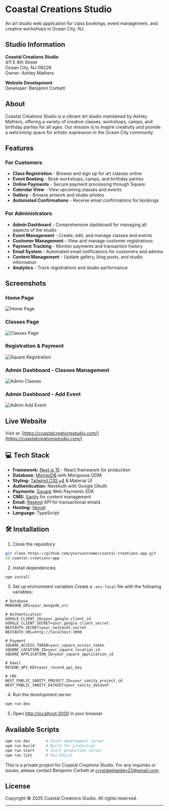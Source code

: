 # Coastal Creations Studio

An art studio web application for class bookings, event management, and creative workshops in Ocean City, NJ.

## Studio Information

**Coastal Creations Studio**  
411 E 8th Street  
Ocean City, NJ 08226  
Owner: Ashley Mathers  

**Website Development**  
Developer: Benjamin Corbett  


## About

Coastal Creations Studio is a vibrant art studio maintained by Ashley Mathers, offering a variety of creative classes, workshops, camps, and birthday parties for all ages. Our mission is to inspire creativity and provide a welcoming space for artistic expression in the Ocean City community.

## Features

### For Customers
- **Class Registration** - Browse and sign up for art classes online
- **Event Booking** - Book workshops, camps, and birthday parties
- **Online Payments** - Secure payment processing through Square
- **Calendar View** - View upcoming classes and events
- **Gallery** - Browse artwork and studio photos
- **Automated Confirmations** - Receive email confirmations for bookings

### For Administrators
- **Admin Dashboard** - Comprehensive dashboard for managing all aspects of the studio
- **Event Management** - Create, edit, and manage classes and events
- **Customer Management** - View and manage customer registrations
- **Payment Tracking** - Monitor payments and transaction history
- **Email System** - Automated email notifications for customers and admins
- **Content Management** - Update gallery, blog posts, and studio information
- **Analytics** - Track registrations and studio performance

## Screenshots

### Home Page
![Home Page](public/assets/readme.images/home.png)

### Classes Page
![Classes Page](public/assets/readme.images/classes.png)

### Registration & Payment
![Square Registration](public/assets/readme.images/square.register.png)

### Admin Dashboard - Classes Management
![Admin Classes](public/assets/readme.images/admin.classes.png)

### Admin Dashboard - Add Event
![Admin Add Event](public/assets/readme.images/admin.addevent.png)

## Live Website

Visit at: [https://coastalcreationsstudio.com/](https://coastalcreationsstudio.com/)

## 💻 Tech Stack

- **Framework:** [Next.js 15](https://nextjs.org/) - React framework for production
- **Database:** [MongoDB](https://www.mongodb.com/) with Mongoose ODM
- **Styling:** [Tailwind CSS v4](https://tailwindcss.com/) & Material UI
- **Authentication:** NextAuth with Google OAuth
- **Payments:** [Square](https://squareup.com/) Web Payments SDK
- **CMS:** [Sanity](https://www.sanity.io/) for content management
- **Email:** [Resend](https://resend.com/) API for transactional emails
- **Hosting:** [Vercel](https://vercel.com/)
- **Language:** TypeScript

## 🛠️ Installation

1. Clone the repository
```bash
git clone https://github.com/yourusername/coastal-creations-app.git
cd coastal-creations-app
```

2. Install dependencies
```bash
npm install
```

3. Set up environment variables
Create a `.env.local` file with the following variables:
```env
# Database
MONGODB_URI=your_mongodb_uri

# Authentication
GOOGLE_CLIENT_ID=your_google_client_id
GOOGLE_CLIENT_SECRET=your_google_client_secret
NEXTAUTH_SECRET=your_nextauth_secret
NEXTAUTH_URL=http://localhost:3000

# Payment
SQUARE_ACCESS_TOKEN=your_square_access_token
SQUARE_LOCATION_ID=your_square_location_id
SQUARE_APPLICATION_ID=your_square_application_id

# Email
RESEND_API_KEY=your_resend_api_key

# CMS
NEXT_PUBLIC_SANITY_PROJECT_ID=your_sanity_project_id
NEXT_PUBLIC_SANITY_DATASET=your_sanity_dataset
```

4. Run the development server
```bash
npm run dev
```

5. Open [http://localhost:3000](http://localhost:3000) in your browser

## Available Scripts

```bash
npm run dev       # Start development server
npm run build     # Build for production
npm run start     # Start production server
npm run lint      # Run ESLint
```

This is a private project for Coastal Creations Studio. For any inquiries or issues, please contact Benjamin Corbett at crystaledgedev22@gmail.com.

## License

Copyright © 2025 Coastal Creations Studio. All rights reserved.

---